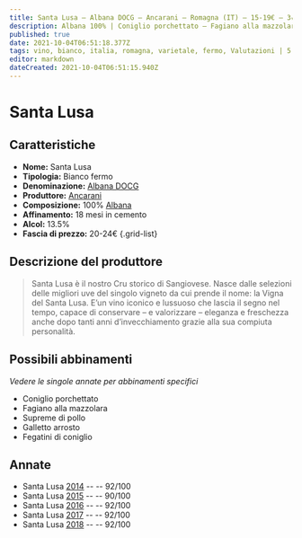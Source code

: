 ```yaml
---
title: Santa Lusa – Albana DOCG – Ancarani – Romagna (IT) – 15-19€ – 3★-5★
description: Albana 100% | Coniglio porchettato – Fagiano alla mazzolara – Supreme di pollo – Galletto arrosto – Fegatini di coniglio
published: true
date: 2021-10-04T06:51:18.377Z
tags: vino, bianco, italia, romagna, varietale, fermo, Valutazioni | 5 stelle, albana, Prezzi | 15-19€, coniglio porchettato, fagiano alla mazzolara, fegatini di coniglio, supreme di pollo
editor: markdown
dateCreated: 2021-10-04T06:51:15.940Z
---
```


# Santa Lusa

## Caratteristiche
- **Nome:** Santa Lusa
- **Tipologia:** Bianco fermo
- **Denominazione:** [Albana DOCG](/denominazioni/Italia/Romagna/DOCG/Albana)
- **Produttore:** [Ancarani](/produttori/Italia/Romagna/Ancarani) 
- **Composizione:** 100% [Albana](/vitigni/Italia/bacca-bianca/albana)
- **Affinamento:** 18 mesi in cemento
- **Alcol:** 13.5%
- **Fascia di prezzo:** 20-24€
{.grid-list}

## Descrizione del produttore

> Santa Lusa è il nostro Cru storico di Sangiovese. Nasce dalle selezioni delle migliori uve del singolo vigneto da cui prende il nome: la Vigna del Santa Lusa. E’un vino iconico e lussuoso che lascia il segno nel tempo, capace di conservare – e valorizzare – eleganza e freschezza anche dopo tanti anni d’invecchiamento grazie alla sua compiuta personalità.

## Possibili abbinamenti
*Vedere le singole annate per abbinamenti specifici*

- Coniglio porchettato
- Fagiano alla mazzolara
- Supreme di pollo
- Galletto arrosto
- Fegatini di coniglio

## Annate
- Santa Lusa [2014](/vini/Italia/Romagna/Ancarani/Domus-Aurea/2014) -- <span class="star-5"></span> -- 92/100
- Santa Lusa [2015](/vini/Italia/Romagna/Ancarani/Domus-Aurea/2015) -- <span class="star-4"></span> -- 90/100
- Santa Lusa [2016](/vini/Italia/Romagna/Ancarani/Domus-Aurea/2016) -- <span class="star-5"></span> -- 92/100
- Santa Lusa [2017](/vini/Italia/Romagna/Ancarani/Domus-Aurea/2017) -- <span class="star-5"></span> -- 92/100
- Santa Lusa [2018](/vini/Italia/Romagna/Ancarani/Domus-Aurea/2018) -- <span class="star-5"></span> -- 92/100 